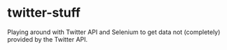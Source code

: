 # twitter-stuff
Playing around with Twitter API and Selenium to get data not (completely) provided by the Twitter API.
